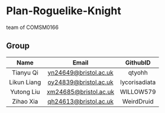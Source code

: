 # Plan-Roguelike-Knight
team of COMSM0166

## Group
|Name|Email|GithubID|
|:---------:|:---------:|:---------:|
|Tianyu Qi|yn24649@bristol.ac.uk|qtyohh|
|Likun Liang|oy24839@bristol.ac.uk|lycorisadiata|
|Yutong Liu|xm24685@bristol.ac.uk|WILLOW579|
|Zihao Xia|qh24613@bristol.ac.uk|WeirdDruid|
